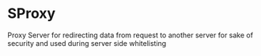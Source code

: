 # SProxy

Proxy Server for redirecting data from request to another server for sake of security and used during server side whitelisting
